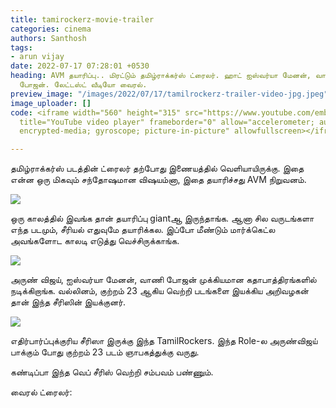 ```yaml
---
title: tamirockerz-movie-trailer
categories: cinema
authors: Santhosh
tags:
- arun vijay
date: 2022-07-17 07:28:01 +0530
heading: AVM தயாரிப்பு.. மிரட்டும் தமிழ்ராக்கர்ஸ் ட்ரைலர். ஹாட் ஐஸ்வர்யா மேனன், வாணி
  போஜன். லேட்டஸ்ட் வீடியோ வைரல்.
preview_image: "/images/2022/07/17/tamilrockerz-trailer-video-jpg.jpeg"
image_uploader: []
code: <iframe width="560" height="315" src="https://www.youtube.com/embed/acoBlYJah_g"
  title="YouTube video player" frameborder="0" allow="accelerometer; autoplay; clipboard-write;
  encrypted-media; gyroscope; picture-in-picture" allowfullscreen></iframe>

---
```

தமிழ்ராக்கர்ஸ் படத்தின் ட்ரைலர் தற்போது இணையத்தில் வெளியாயிருக்கு. இதை என்ன ஒரு மிகவும் சந்தோஷமான விஷயம்னா, இதை தயாரிச்சது AVM நிறுவனம்.

![](/images/2022/07/17/tamilrockerz-trailer-update-jpg.jpeg)

ஒரு காலத்தில் இவங்க தான் தயாரிப்பு giantஆ இருந்தாங்க. ஆனா சில வருடங்களா எந்த படமும், சீரியல் எதுவுமே தயாரிக்கல. இப்போ மீண்டும் மார்க்கெட்ல அவங்களோட காலடி எடுத்து வெச்சிருக்காங்க.

![](/images/2022/07/17/tamilrockerz-trailer-update-1-jpg.jpeg)

அருண் விஜய், ஐஸ்வர்யா மேனன், வாணி போஜன் முக்கியமான கதாபாத்திரங்களில் நடிக்கிறாங்க. வல்லினம், குற்றம் 23 ஆகிய வெற்றி படங்களை இயக்கிய அறிவழகன் தான் இந்த சீரிஸின் இயக்குனர்.

![](/images/2022/07/17/tamilrockerz-trailer-update-2-jpg.jpeg)

எதிர்பார்ப்புக்குரிய சீரிஸா இருக்கு இந்த TamilRockers. இந்த Role-ல அருண்விஜய் பாக்கும் போது குற்றம் 23 படம் ஞாபகத்துக்கு வருது.

கண்டிப்பா இந்த வெப் சீரிஸ் வெற்றி சம்பவம் பண்ணும்.

வைரல் ட்ரைலர்:
